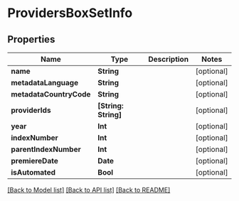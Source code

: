 # ProvidersBoxSetInfo

## Properties
Name | Type | Description | Notes
------------ | ------------- | ------------- | -------------
**name** | **String** |  | [optional] 
**metadataLanguage** | **String** |  | [optional] 
**metadataCountryCode** | **String** |  | [optional] 
**providerIds** | **[String: String]** |  | [optional] 
**year** | **Int** |  | [optional] 
**indexNumber** | **Int** |  | [optional] 
**parentIndexNumber** | **Int** |  | [optional] 
**premiereDate** | **Date** |  | [optional] 
**isAutomated** | **Bool** |  | [optional] 

[[Back to Model list]](../README.md#documentation-for-models) [[Back to API list]](../README.md#documentation-for-api-endpoints) [[Back to README]](../README.md)


